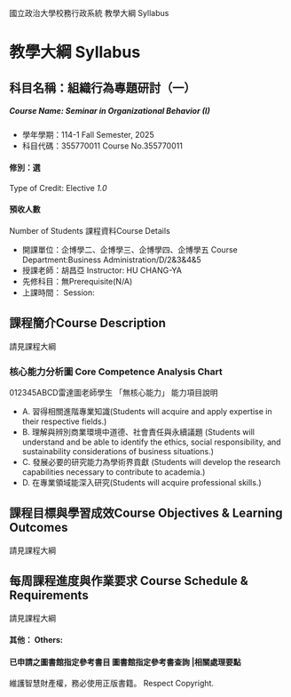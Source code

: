 國立政治大學校務行政系統 教學大綱 Syllabus
# 教學大綱 Syllabus
##  科目名稱：組織行為專題研討（一）
#####  Course Name: Seminar in Organizational Behavior (I)
  * 學年學期：114-1 Fall Semester, 2025 
  * 科目代碼：355770011 Course No.355770011
#### 修別：選
Type of Credit: Elective 
_1.0_
#### 預收人數
Number of Students
課程資料Course Details
  * 開課單位：企博學二、企博學三、企博學四、企博學五 Course Department:Business Administration/D/2&3&4&5 
  * 授課老師：胡昌亞 Instructor: HU CHANG-YA 
  * 先修科目：無Prerequisite(N/A)
  * 上課時間： Session: 
##  課程簡介Course Description
請見課程大綱
###  核心能力分析圖 Core Competence Analysis Chart
012345ABCD雷達圖老師學生
「無核心能力」 
能力項目說明
  * A. 習得相關進階專業知識(Students will acquire and apply expertise in their respective fields.)
  * B. 理解與辨別商業環境中道德、社會責任與永續議題 (Students will understand and be able to identify the ethics, social responsibility, and sustainability considerations of business situations.)
  * C. 發展必要的研究能力為學術界貢獻 (Students will develop the research capabilities necessary to contribute to academia.)
  * D. 在專業領域能深入研究(Students will acquire professional skills.)
##  課程目標與學習成效Course Objectives & Learning Outcomes 
請見課程大綱
##  每周課程進度與作業要求 Course Schedule & Requirements
請見課程大綱
####  其他： Others:
####  已申請之圖書館指定參考書目  圖書館指定參考書查詢 |相關處理要點
維護智慧財產權，務必使用正版書籍。 Respect Copyright.
